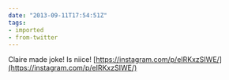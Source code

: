 ```yaml
---
date: "2013-09-11T17:54:51Z"
tags:
- imported
- from-twitter
---
```

Claire made joke\! Is niice\! [https://instagram.com/p/eIRKxzSIWE/](https://instagram.com/p/eIRKxzSIWE/)
